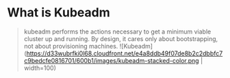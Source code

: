 # What is Kubeadm
> kubeadm performs the actions necessary to get a minimum viable cluster up and running. 
>By design, it cares only about bootstrapping, not about provisioning machines.
![Kubeadm](https://d33wubrfki0l68.cloudfront.net/e4a8ddb49f07de8b2c2dbbfc7c9bedcfe0816701/600b1/images/kubeadm-stacked-color.png | width=100)
